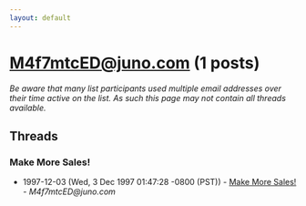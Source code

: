 ```yaml
---
layout: default
---
```


# M4f7mtcED@juno.com (1 posts)

_Be aware that many list participants used multiple email addresses over their time active on the list. As such this page may not contain all threads available._

## Threads

### Make More Sales!
+ 1997-12-03 (Wed, 3 Dec 1997 01:47:28 -0800 (PST)) - [Make More Sales!](/archive/1997/12/6264fd8bc4e7074e903bb4fcfa2e36201f7676b10487df58be2541147977c599) - _M4f7mtcED@juno.com_

